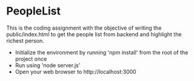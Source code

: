 PeopleList
==========

This is the coding assignment with the objective of writing the public/index.html
to get the people list from backend and highlight the richest person.

- Initialize the environment by running 'npm install' from the root of the project once
- Run using 'node server.js'
- Open your web browser to http://localhost:3000
